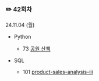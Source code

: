 ### ✏️ 42회차

24.11.04 (월)

- Python

  - 73 [공원 산책](https://school.programmers.co.kr/learn/courses/30/lessons/172928)
 
- SQL

  - 101 [product-sales-analysis-iii](https://leetcode.com/problems/product-sales-analysis-iii/description/)
